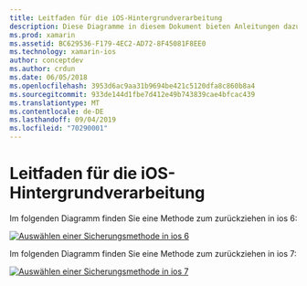 ```yaml
---
title: Leitfaden für die iOS-Hintergrundverarbeitung
description: Diese Diagramme in diesem Dokument bieten Anleitungen dazu, welche IOS-Optionen für eine bestimmte Anforderung ausgewählt werden sollten.
ms.prod: xamarin
ms.assetid: BC629536-F179-4EC2-AD72-8F45081F8EE0
ms.technology: xamarin-ios
author: conceptdev
ms.author: crdun
ms.date: 06/05/2018
ms.openlocfilehash: 3953d6ac9aa31b9694be421c5120dfa8c860b8a4
ms.sourcegitcommit: 933de144d1fbe7d412e49b743839cae4bfcac439
ms.translationtype: MT
ms.contentlocale: de-DE
ms.lasthandoff: 09/04/2019
ms.locfileid: "70290001"
---
```

# <a name="ios-backgrounding-guidance"></a>Leitfaden für die iOS-Hintergrundverarbeitung

Im folgenden Diagramm finden Sie eine Methode zum zurückziehen in ios 6:

 [![](ios-backgrounding-guidance-images/image10.png "Auswählen einer Sicherungsmethode in ios 6")](ios-backgrounding-guidance-images/image10.png#lightbox)

Im folgenden Diagramm finden Sie eine Methode zum zurückziehen in ios 7:

 [![](ios-backgrounding-guidance-images/image10b.png "Auswählen einer Sicherungsmethode in ios 7")](ios-backgrounding-guidance-images/image10b.png#lightbox)

